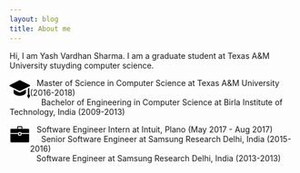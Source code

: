 ```yaml
---
layout: blog
title: About me
---
```


Hi, I am Yash Vardhan Sharma. I am a graduate student at Texas A&M University stuyding computer science.

<img style="float: left;" src="img/cap.png"> &nbsp;&nbsp; Master of Science in Computer Science at Texas A&M University (2016-2018)  
&nbsp;&nbsp;&nbsp;&nbsp;  Bachelor of Engineering in Computer Science at Birla Institute of Technology, India (2009-2013)
                                         
<img style="float: left;" src="img/work.png"> &nbsp;&nbsp; Software Engineer Intern at Intuit, Plano (May 2017 - Aug 2017)  
&nbsp;&nbsp;&nbsp;&nbsp; Senior Software Engineer at Samsung Research Delhi, India (2015-2016)  
&nbsp;&nbsp;&nbsp;&nbsp;&nbsp;&nbsp;&nbsp;&nbsp;&nbsp;&nbsp;&nbsp; Software Engineer at Samsung Research Delhi, India (2013-2013)
